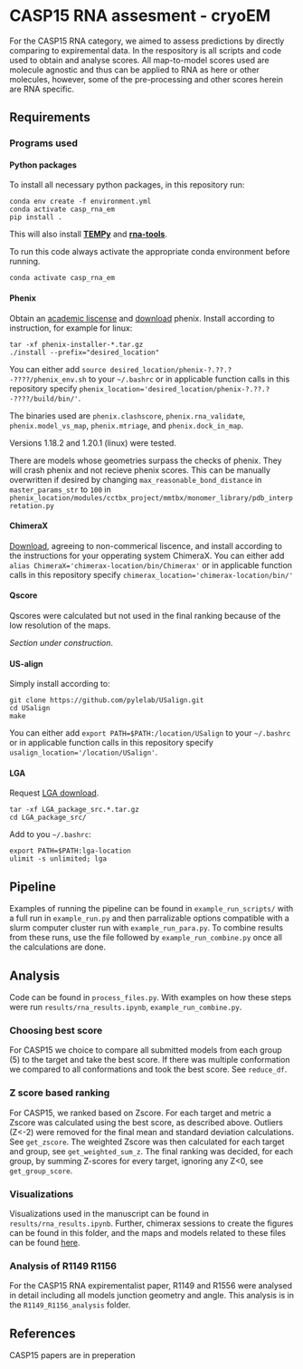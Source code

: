 # CASP15 RNA assesment - cryoEM
For the CASP15 RNA category, we aimed to assess predictions by directly comparing to expiremental data. In the respository is all scripts and code used to obtain and analyse scores. All map-to-model scores used are molecule agnostic and thus can be applied to RNA as here or other molecules, however, some of the pre-processing and other scores herein are RNA specific.

## Requirements

### Programs used

#### Python packages

To install all necessary python packages, in this repository run:

```
conda env create -f environment.yml
conda activate casp_rna_em
pip install .
```

This will also install [__TEMPy__](https://doi.org/10.1107/s2059798320014928) and [__rna-tools__](https://rna-tools.readthedocs.io/en/latest/).

To run this code always activate the appropriate conda environment before running.

`conda activate casp_rna_em`

#### Phenix

Obtain an [academic liscense](https://phenix-online.org/phenix_request/index.cgi) and [download](https://phenix-online.org/download/) phenix. Install according to instruction, for example for linux:
```
tar -xf phenix-installer-*.tar.gz
./install --prefix="desired_location"
```

You can either add `source desired_location/phenix-?.??.?-????/phenix_env.sh` to your `~/.bashrc` or in applicable function calls in this repository specify `phenix_location='desired_location/phenix-?.??.?-????/build/bin/'`.

The binaries used are `phenix.clashscore`, `phenix.rna_validate`, `phenix.model_vs_map`, `phenix.mtriage`, and `phenix.dock_in_map`.

Versions 1.18.2 and 1.20.1 (linux) were tested.

There are models whose geometries surpass the checks of phenix. They will crash phenix and not recieve phenix scores. This can be manually overwritten if desired by changing `max_reasonable_bond_distance` in `master_params_str` to `100` in `phenix_location/modules/cctbx_project/mmtbx/monomer_library/pdb_interpretation.py`

#### ChimeraX

[Download](https://www.cgl.ucsf.edu/chimerax/download.html), agreeing to non-commerical liscence, and install according to the instructions for your opperating system ChimeraX. You can either add `alias ChimeraX='chimerax-location/bin/Chimerax'` or in applicable function calls in this repository specify `chimerax_location='chimerax-location/bin/'`

#### Qscore

Qscores were calculated but not used in the final ranking because of the low resolution of the maps. 

_Section under construction_.

#### US-align

Simply install according to:

```
git clone https://github.com/pylelab/USalign.git
cd USalign
make
```
You can either add `export PATH=$PATH:/location/USalign` to your `~/.bashrc` or in applicable function calls in this repository specify `usalign_location='/location/USalign'`.


#### LGA

Request [LGA download](http://as2ts.proteinmodel.org/AS2TS/Download_code/).
```
tar -xf LGA_package_src.*.tar.gz
cd LGA_package_src/
```
Add to you `~/.bashrc`:
```
export PATH=$PATH:lga-location
ulimit -s unlimited; lga
``` 

## Pipeline

Examples of running the pipeline can be found in `example_run_scripts/` with a full run in `example_run.py` and then parralizable options compatible with a slurm computer cluster run with `example_run_para.py`. To combine results from these runs, use the file followed by `example_run_combine.py` once all the calculations are done.

## Analysis

Code can be found in `process_files.py`. With examples on how these steps were run `results/rna_results.ipynb`, `example_run_combine.py`.

### Choosing best score

For CASP15 we choice to compare all submitted models from each group (5) to the target and take the best score. If there was multiple conformation we compared to all conformations and took the best score. See `reduce_df`.

### Z score based ranking
For CASP15, we ranked based on Zscore. For each target and metric a Zscore was calculated using the best score, as described above. Outliers (Z<-2) were removed for the final mean and standard deviation calculations. See `get_zscore`. The weighted Zscore was then calculated for each target and group, see `get_weighted_sum_z`. The final ranking was decided, for each group, by summing Z-scores for every target, ignoring any Z<0, see `get_group_score`.

### Visualizations
Visualizations used in the manuscript can be found in `results/rna_results.ipynb`. Further, chimerax sessions to create the figures can be found in this folder, and the maps and models related to these files can be found [here](https://drive.google.com/file/d/1b6ZZXznF2zvvdVO1PuSEmxmOLnh2yJQY/view?usp=share_link).

### Analysis of R1149 R1156

For the CASP15 RNA expirementalist paper, R1149 and R1556 were analysed in detail including all models junction geometry and angle. This analysis is in the `R1149_R1156_analysis` folder.

## References
CASP15 papers are in preperation
